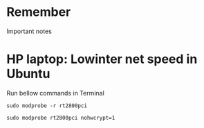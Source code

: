 # Remember
Important notes

# HP laptop: Lowinter net speed in Ubuntu

Run bellow commands in Terminal 


`sudo modprobe -r rt2800pci`

`sudo modprobe rt2800pci nohwcrypt=1`

